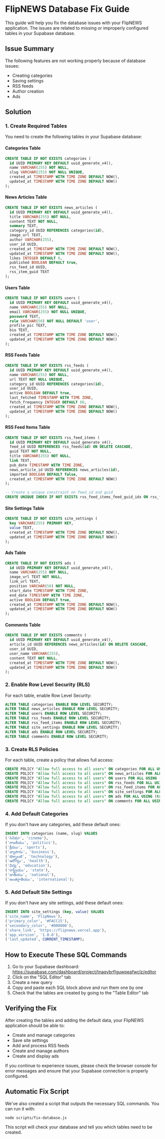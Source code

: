 # FlipNEWS Database Fix Guide

This guide will help you fix the database issues with your FlipNEWS application. The issues are related to missing or improperly configured tables in your Supabase database.

## Issue Summary

The following features are not working properly because of database issues:
- Creating categories
- Saving settings
- RSS feeds
- Author creation
- Ads

## Solution

### 1. Create Required Tables

You need to create the following tables in your Supabase database:

#### Categories Table
```sql
CREATE TABLE IF NOT EXISTS categories (
  id UUID PRIMARY KEY DEFAULT uuid_generate_v4(),
  name VARCHAR(255) NOT NULL,
  slug VARCHAR(255) NOT NULL UNIQUE,
  created_at TIMESTAMP WITH TIME ZONE DEFAULT NOW(),
  updated_at TIMESTAMP WITH TIME ZONE DEFAULT NOW()
);
```

#### News Articles Table
```sql
CREATE TABLE IF NOT EXISTS news_articles (
  id UUID PRIMARY KEY DEFAULT uuid_generate_v4(),
  title VARCHAR(255) NOT NULL,
  content TEXT NOT NULL,
  summary TEXT,
  category_id UUID REFERENCES categories(id),
  image_url TEXT,
  author VARCHAR(255),
  user_id UUID,
  created_at TIMESTAMP WITH TIME ZONE DEFAULT NOW(),
  updated_at TIMESTAMP WITH TIME ZONE DEFAULT NOW(),
  likes INTEGER DEFAULT 0,
  published BOOLEAN DEFAULT true,
  rss_feed_id UUID,
  rss_item_guid TEXT
);
```

#### Users Table
```sql
CREATE TABLE IF NOT EXISTS users (
  id UUID PRIMARY KEY DEFAULT uuid_generate_v4(),
  name VARCHAR(255) NOT NULL,
  email VARCHAR(255) NOT NULL UNIQUE,
  password TEXT,
  role VARCHAR(50) NOT NULL DEFAULT 'user',
  profile_pic TEXT,
  bio TEXT,
  created_at TIMESTAMP WITH TIME ZONE DEFAULT NOW(),
  updated_at TIMESTAMP WITH TIME ZONE DEFAULT NOW()
);
```

#### RSS Feeds Table
```sql
CREATE TABLE IF NOT EXISTS rss_feeds (
  id UUID PRIMARY KEY DEFAULT uuid_generate_v4(),
  name VARCHAR(255) NOT NULL,
  url TEXT NOT NULL UNIQUE,
  category_id UUID REFERENCES categories(id),
  user_id UUID,
  active BOOLEAN DEFAULT true,
  last_fetched TIMESTAMP WITH TIME ZONE,
  fetch_frequency INTEGER DEFAULT 60,
  created_at TIMESTAMP WITH TIME ZONE DEFAULT NOW(),
  updated_at TIMESTAMP WITH TIME ZONE DEFAULT NOW()
);
```

#### RSS Feed Items Table
```sql
CREATE TABLE IF NOT EXISTS rss_feed_items (
  id UUID PRIMARY KEY DEFAULT uuid_generate_v4(),
  feed_id UUID REFERENCES rss_feeds(id) ON DELETE CASCADE,
  guid TEXT NOT NULL,
  title VARCHAR(255) NOT NULL,
  link TEXT,
  pub_date TIMESTAMP WITH TIME ZONE,
  news_article_id UUID REFERENCES news_articles(id),
  imported BOOLEAN DEFAULT false,
  created_at TIMESTAMP WITH TIME ZONE DEFAULT NOW()
);

-- Create a unique constraint on feed_id and guid
CREATE UNIQUE INDEX IF NOT EXISTS rss_feed_items_feed_guid_idx ON rss_feed_items (feed_id, guid);
```

#### Site Settings Table
```sql
CREATE TABLE IF NOT EXISTS site_settings (
  key VARCHAR(255) PRIMARY KEY,
  value TEXT,
  created_at TIMESTAMP WITH TIME ZONE DEFAULT NOW(),
  updated_at TIMESTAMP WITH TIME ZONE DEFAULT NOW()
);
```

#### Ads Table
```sql
CREATE TABLE IF NOT EXISTS ads (
  id UUID PRIMARY KEY DEFAULT uuid_generate_v4(),
  name VARCHAR(255) NOT NULL,
  image_url TEXT NOT NULL,
  link_url TEXT,
  position VARCHAR(50) NOT NULL,
  start_date TIMESTAMP WITH TIME ZONE,
  end_date TIMESTAMP WITH TIME ZONE,
  active BOOLEAN DEFAULT true,
  created_at TIMESTAMP WITH TIME ZONE DEFAULT NOW(),
  updated_at TIMESTAMP WITH TIME ZONE DEFAULT NOW()
);
```

#### Comments Table
```sql
CREATE TABLE IF NOT EXISTS comments (
  id UUID PRIMARY KEY DEFAULT uuid_generate_v4(),
  article_id UUID REFERENCES news_articles(id) ON DELETE CASCADE,
  user_id UUID,
  user_name VARCHAR(255),
  content TEXT NOT NULL,
  created_at TIMESTAMP WITH TIME ZONE DEFAULT NOW(),
  updated_at TIMESTAMP WITH TIME ZONE DEFAULT NOW()
);
```

### 2. Enable Row Level Security (RLS)

For each table, enable Row Level Security:

```sql
ALTER TABLE categories ENABLE ROW LEVEL SECURITY;
ALTER TABLE news_articles ENABLE ROW LEVEL SECURITY;
ALTER TABLE users ENABLE ROW LEVEL SECURITY;
ALTER TABLE rss_feeds ENABLE ROW LEVEL SECURITY;
ALTER TABLE rss_feed_items ENABLE ROW LEVEL SECURITY;
ALTER TABLE site_settings ENABLE ROW LEVEL SECURITY;
ALTER TABLE ads ENABLE ROW LEVEL SECURITY;
ALTER TABLE comments ENABLE ROW LEVEL SECURITY;
```

### 3. Create RLS Policies

For each table, create a policy that allows full access:

```sql
CREATE POLICY "Allow full access to all users" ON categories FOR ALL USING (true);
CREATE POLICY "Allow full access to all users" ON news_articles FOR ALL USING (true);
CREATE POLICY "Allow full access to all users" ON users FOR ALL USING (true);
CREATE POLICY "Allow full access to all users" ON rss_feeds FOR ALL USING (true);
CREATE POLICY "Allow full access to all users" ON rss_feed_items FOR ALL USING (true);
CREATE POLICY "Allow full access to all users" ON site_settings FOR ALL USING (true);
CREATE POLICY "Allow full access to all users" ON ads FOR ALL USING (true);
CREATE POLICY "Allow full access to all users" ON comments FOR ALL USING (true);
```

### 4. Add Default Categories

If you don't have any categories, add these default ones:

```sql
INSERT INTO categories (name, slug) VALUES
('సినిమా', 'cinema'),
('రాజకీయం', 'politics'),
('క్రీడలు', 'sports'),
('వ్యాపారం', 'business'),
('టెక్నాలజీ', 'technology'),
('ఆరోగ్యం', 'health'),
('విద్య', 'education'),
('రాష్ట్రీయం', 'state'),
('జాతీయం', 'national'),
('అంతర్జాతీయం', 'international');
```

### 5. Add Default Site Settings

If you don't have any site settings, add these default ones:

```sql
INSERT INTO site_settings (key, value) VALUES
('site_name', 'FlipNews'),
('primary_color', '#FACC15'),
('secondary_color', '#000000'),
('share_link', 'https://flipnews.vercel.app'),
('app_version', '1.0.0'),
('last_updated', CURRENT_TIMESTAMP);
```

## How to Execute These SQL Commands

1. Go to your Supabase dashboard: https://supabase.com/dashboard/project/tnaqvbrflguwpeafwclz/editor
2. Click on the "SQL Editor" tab
3. Create a new query
4. Copy and paste each SQL block above and run them one by one
5. Check that the tables are created by going to the "Table Editor" tab

## Verifying the Fix

After creating the tables and adding the default data, your FlipNEWS application should be able to:
- Create and manage categories
- Save site settings
- Add and process RSS feeds
- Create and manage authors
- Create and display ads

If you continue to experience issues, please check the browser console for error messages and ensure that your Supabase connection is properly configured.

## Automatic Fix Script

We've also created a script that outputs the necessary SQL commands. You can run it with:

```
node scripts/fix-database.js
```

This script will check your database and tell you which tables need to be created.

